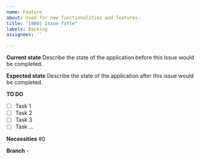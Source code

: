 ```yaml
---
name: Feature
about: Used for new functionalities and features.
title: "[000] Issue Title"
labels: Backlog
assignees: ''

---
```


**Current state**
Describe the state of the application before this issue would be completed.

**Expected state**
Describe the state of the application after this issue would be completed.

**TO DO**
- [ ] Task 1
- [ ] Task 2
- [ ] Task 3
- [ ] Task ...

**Necessities**
#0

**Branch**
<issue-number>-<issue-name>
